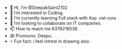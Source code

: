 - 👋 Hi, I’m @DeepakSaini2102
- 👀 I’m interested in Coding.
- 🌱 I’m currently learning Full stack with Asp .net core.
- 💞️ I’m looking to collaborate on IT companies.
- 📫 How to reach me 6378218538.
- 😄 Pronouns: Deepu.
- ⚡ Fun fact: i feel intrest in drawing also.

<!---
DeepakSaini2102/DeepakSaini2102 is a ✨ special ✨ repository because its `README.md` (this file) appears on your GitHub profile.
You can click the Preview link to take a look at your changes.
--->
